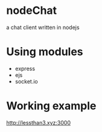 # nodeChat
a chat client written in nodejs

# Using modules
* express
* ejs
* socket.io

# Working example
http://lessthan3.xyz:3000